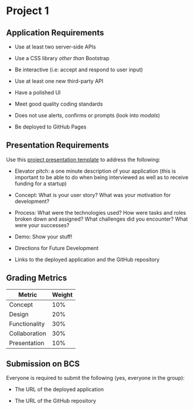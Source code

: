 # Project 1

## Application Requirements

- Use at least two server-side APIs

- Use a CSS library _other than_ Bootstrap

- Be interactive (i.e: accept and respond to user input)

- Use at least one new third-party API

- Have a polished UI

- Meet good quality coding standards

- Does not use alerts, confirms or prompts (look into _modals_)

- Be deployed to GitHub Pages

## Presentation Requirements

Use this [project presentation template](https://docs.google.com/presentation/d/1_u8TKy5zW5UlrVQVnyDEZ0unGI2tjQPDEpA0FNuBKAw/edit?usp=sharing) to address the following:

- Elevator pitch: a one minute description of your application (this is important to be able to do when being interviewed as well as to receive funding for a startup)

- Concept: What is your user story? What was your motivation for development?

- Process: What were the technologies used? How were tasks and roles broken down and assigned? What challenges did you encounter? What were your successes?

- Demo: Show your stuff!

- Directions for Future Development

- Links to the deployed application and the GitHub repository

## Grading Metrics

| Metric        | Weight |
| ------------- | ------ |
| Concept       | 10%    |
| Design        | 20%    |
| Functionality | 30%    |
| Collaboration | 30%    |
| Presentation  | 10%    |

## Submission on BCS

Everyone is required to submit the following (yes, everyone in the group):

- The URL of the deployed application

- The URL of the GitHub repository
